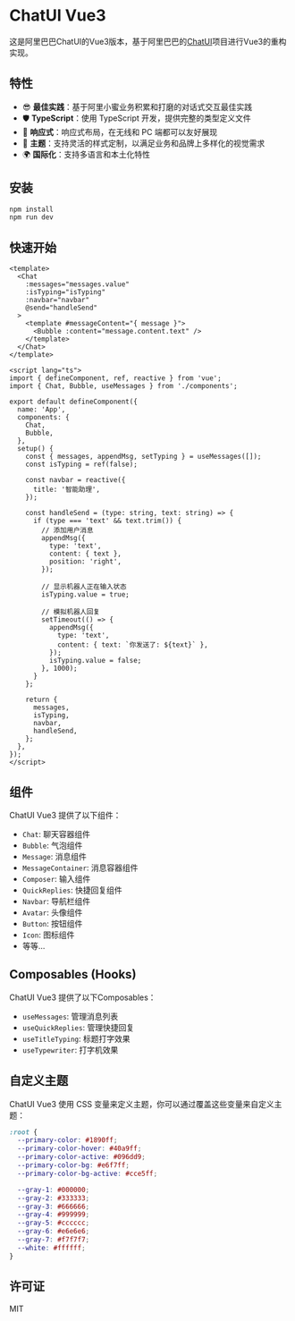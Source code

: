 # ChatUI Vue3

这是阿里巴巴ChatUI的Vue3版本，基于阿里巴巴的[ChatUI](https://github.com/alibaba/ChatUI)项目进行Vue3的重构实现。

## 特性

- 😎 **最佳实践**：基于阿里小蜜业务积累和打磨的对话式交互最佳实践
- 🛡 **TypeScript**：使用 TypeScript 开发，提供完整的类型定义文件
- 📱 **响应式**：响应式布局，在无线和 PC 端都可以友好展现
- 🎨 **主题**：支持灵活的样式定制，以满足业务和品牌上多样化的视觉需求
- 🌍 **国际化**：支持多语言和本土化特性

## 安装

```bash
npm install
npm run dev
```

## 快速开始

```vue
<template>
  <Chat
    :messages="messages.value"
    :isTyping="isTyping"
    :navbar="navbar"
    @send="handleSend"
  >
    <template #messageContent="{ message }">
      <Bubble :content="message.content.text" />
    </template>
  </Chat>
</template>

<script lang="ts">
import { defineComponent, ref, reactive } from 'vue';
import { Chat, Bubble, useMessages } from './components';

export default defineComponent({
  name: 'App',
  components: {
    Chat,
    Bubble,
  },
  setup() {
    const { messages, appendMsg, setTyping } = useMessages([]);
    const isTyping = ref(false);

    const navbar = reactive({
      title: '智能助理',
    });

    const handleSend = (type: string, text: string) => {
      if (type === 'text' && text.trim()) {
        // 添加用户消息
        appendMsg({
          type: 'text',
          content: { text },
          position: 'right',
        });

        // 显示机器人正在输入状态
        isTyping.value = true;

        // 模拟机器人回复
        setTimeout(() => {
          appendMsg({
            type: 'text',
            content: { text: `你发送了: ${text}` },
          });
          isTyping.value = false;
        }, 1000);
      }
    };

    return {
      messages,
      isTyping,
      navbar,
      handleSend,
    };
  },
});
</script>
```

## 组件

ChatUI Vue3 提供了以下组件：

- `Chat`: 聊天容器组件
- `Bubble`: 气泡组件
- `Message`: 消息组件
- `MessageContainer`: 消息容器组件
- `Composer`: 输入组件
- `QuickReplies`: 快捷回复组件
- `Navbar`: 导航栏组件
- `Avatar`: 头像组件
- `Button`: 按钮组件
- `Icon`: 图标组件
- 等等...

## Composables (Hooks)

ChatUI Vue3 提供了以下Composables：

- `useMessages`: 管理消息列表
- `useQuickReplies`: 管理快捷回复
- `useTitleTyping`: 标题打字效果
- `useTypewriter`: 打字机效果

## 自定义主题

ChatUI Vue3 使用 CSS 变量来定义主题，你可以通过覆盖这些变量来自定义主题：

```css
:root {
  --primary-color: #1890ff;
  --primary-color-hover: #40a9ff;
  --primary-color-active: #096dd9;
  --primary-color-bg: #e6f7ff;
  --primary-color-bg-active: #cce5ff;

  --gray-1: #000000;
  --gray-2: #333333;
  --gray-3: #666666;
  --gray-4: #999999;
  --gray-5: #cccccc;
  --gray-6: #e6e6e6;
  --gray-7: #f7f7f7;
  --white: #ffffff;
}
```

## 许可证

MIT